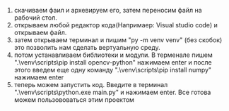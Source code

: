 1) скачиваем фаил и архевируем его, затем переносим файл на рабочий стол.
2) открываем любой редактор кода(Напримаер: Visual studio code) и открываем файл.
3) затем открываем терминал и пишим "py -m venv venv" (без скобок) это позволить нам сделать вертуальную среду.
4) потом устанавливаем библиотеки и модули. В терменале пишем ".\venv\scripts\pip install opencv-python" нажимаем enter и после этого введем еще одну команду ".\venv\scripts\pip install numpy" нажимаем enter
5) теперь можем запустить код. Введите в терминал ".\venv\scripts\python.exe   main.py" и нажимаем enter. Все готова можем пользововаться этим проектом
